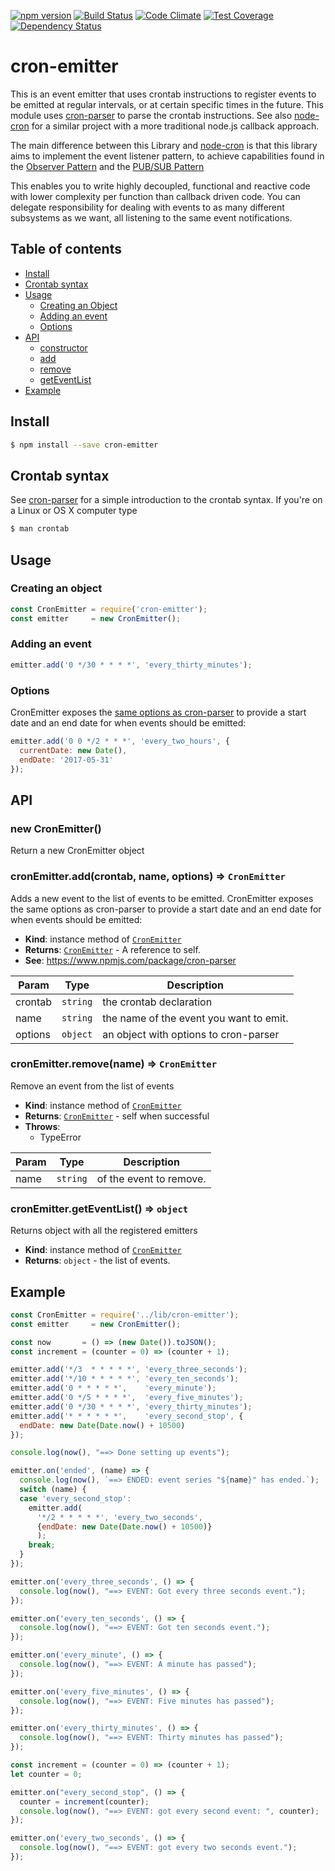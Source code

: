 [![npm version](https://badge.fury.io/js/cron-emitter.svg)](http://badge.fury.io/js/cron-emitter)
[![Build Status](https://travis-ci.org/tfmalt/node-cron-emitter.svg?branch=master)](https://travis-ci.org/tfmalt/node-cron-emitter)
[![Code Climate](https://codeclimate.com/github/tfmalt/node-cron-emitter/badges/gpa.svg)](https://codeclimate.com/github/tfmalt/node-cron-emitter)
[![Test Coverage](https://codeclimate.com/github/tfmalt/node-cron-emitter/badges/coverage.svg)](https://codeclimate.com/github/tfmalt/node-cron-emitter)
[![Dependency Status](https://david-dm.org/tfmalt/node-cron-emitter.svg)](https://david-dm.org/tfmalt/node-cron-emitter)

# cron-emitter

This is an event emitter that uses crontab instructions to register events
to be emitted at regular intervals, or at certain specific times in the future. 
This module uses
[cron-parser](https://github.com/harrisiirak/cron-parser)
to parse the crontab instructions. See also
[node-cron](https://github.com/ncb000gt/node-cron) for a similar project with
a more traditional node.js callback approach.

The main difference between this Library and
[node-cron](https://github.com/ncb000gt/node-cron) is that this library aims
to implement the event listener pattern, to achieve capabilities found in the
[Observer Pattern](http://en.wikipedia.org/wiki/Observer_pattern) and the
[PUB/SUB Pattern](http://en.wikipedia.org/wiki/Publish%E2%80%93subscribe_pattern)

This enables you to write highly decoupled, functional and reactive code with
lower complexity per function than callback driven code. You can delegate
responsibility for dealing with events to as many different subsystems as we
want, all listening to the same event notifications.

## Table of contents

* [Install](#Install)
* [Crontab syntax](#Crontab-syntax)
* [Usage](#Usage)
  * [Creating an Object](#Creating-an-object)
  * [Adding an event](#Adding-an-event)
  * [Options](#Options)
* [API](#API)
  * [constructor](#new_CronEmitter_new)
  * [add](#CronEmitter+Add)
  * [remove](#CronEmitter+remove)
  * [getEventList](#CronEmitter+getEventList)
* [Example](#Example)

## Install
```bash
$ npm install --save cron-emitter
```

## Crontab syntax
See [cron-parser](https://github.com/harrisiirak/cron-parser) for a simple
introduction to the crontab syntax.
If you're on a Linux or OS X computer type
```bash
$ man crontab
```

## Usage

### Creating an object
```javascript
const CronEmitter = require('cron-emitter');
const emitter     = new CronEmitter();
```

### Adding an event
```javascript
emitter.add('0 */30 * * * *', 'every_thirty_minutes');
```
### Options

CronEmitter exposes the [same options as cron-parser](https://github.com/harrisiirak/cron-parser#options) to provide
a start date and an end date for when events should be emitted:

```javascript
emitter.add('0 0 */2 * * *', 'every_two_hours', {
  currentDate: new Date(),
  endDate: '2017-05-31'
});
```

## API

<a name="new_CronEmitter_new"></a>

### new CronEmitter()
Return a new CronEmitter object

<a name="CronEmitter+add"></a>

### cronEmitter.add(crontab, name, options) ⇒ <code>CronEmitter</code>
Adds a new event to the list of events to be emitted.
CronEmitter exposes the same options as cron-parser to provide a
start date and an end date for when events should be emitted:

- **Kind**: instance method of <code>[CronEmitter](#CronEmitter)</code>
- **Returns**: <code>[CronEmitter](#CronEmitter)</code> - A reference to self.
- **See**: https://www.npmjs.com/package/cron-parser

| Param | Type | Description |
| --- | --- | --- |
| crontab | <code>string</code> | the crontab declaration |
| name | <code>string</code> | the name of the event you want to emit. |
| options | <code>object</code> | an object with options to cron-parser |

<a name="CronEmitter+remove"></a>

### cronEmitter.remove(name) ⇒ <code>CronEmitter</code>
Remove an event from the list of events

- **Kind**: instance method of <code>[CronEmitter](#CronEmitter)</code>
- **Returns**: <code>[CronEmitter](#CronEmitter)</code> - self when successful
- **Throws**:
  - TypeError

| Param | Type | Description |
| --- | --- | --- |
| name | <code>string</code> | of the event to remove. |

<a name="CronEmitter+getEventList"></a>

### cronEmitter.getEventList() ⇒ <code>object</code>
Returns object with all the registered emitters

- **Kind**: instance method of <code>[CronEmitter](#CronEmitter)</code>
- **Returns**: <code>object</code> - the list of events.

## Example


```javascript
const CronEmitter = require('../lib/cron-emitter');
const emitter     = new CronEmitter();

const now       = () => (new Date()).toJSON();
const increment = (counter = 0) => (counter + 1);

emitter.add('*/3  * * * * *', 'every_three_seconds');
emitter.add('*/10 * * * * *', 'every_ten_seconds');
emitter.add('0 * * * * *',    'every_minute');
emitter.add('0 */5 * * * *',  'every_five_minutes');
emitter.add('0 */30 * * * *', 'every_thirty_minutes');
emitter.add('* * * * * *',    'every_second_stop', {
  endDate: new Date(Date.now() + 10500)
});

console.log(now(), "==> Done setting up events");

emitter.on('ended', (name) => {
  console.log(now(), `==> ENDED: event series "${name}" has ended.`);
  switch (name) {
  case 'every_second_stop':
    emitter.add(
      '*/2 * * * * *', 'every_two_seconds',
      {endDate: new Date(Date.now() + 10500)}
      );
    break;
  }
});

emitter.on('every_three_seconds', () => {
  console.log(now(), "==> EVENT: Got every three seconds event.");
});

emitter.on('every_ten_seconds', () => {
  console.log(now(), "==> EVENT: Got ten seconds event.");
});

emitter.on('every_minute', () => {
  console.log(now(), "==> EVENT: A minute has passed");
});

emitter.on('every_five_minutes', () => {
  console.log(now(), "==> EVENT: Five minutes has passed");
});

emitter.on('every_thirty_minutes', () => {
  console.log(now(), "==> EVENT: Thirty minutes has passed");
});

const increment = (counter = 0) => (counter + 1);
let counter = 0;

emitter.on("every_second_stop", () => {
  counter = increment(counter);
  console.log(now(), "==> EVENT: got every second event: ", counter);
});

emitter.on('every_two_seconds', () => {
  console.log(now(), "==> EVENT: got every two seconds event.");
});
```
